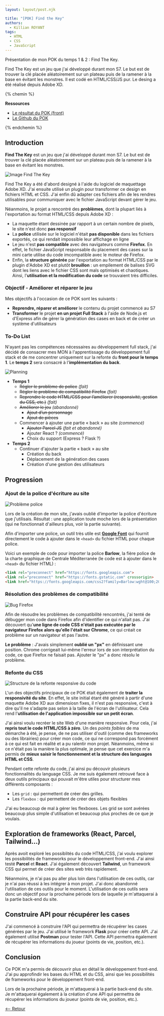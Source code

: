 ```yaml
---
layout: layout/post.njk

title: "[POK] Find the Key"
authors:
  - Killian ROYANT
tags:
  - HTML
  - CSS
  - JavaScript
---
```


<!-- début résumé -->

Présentation de mon POK du temps 1 & 2 : Find The Key.

Find The Key est un jeu que j'ai développé durant mon S7. Le but est de trouver la clé placée aléatoirement sur un plateau puis de la ramener à la base en évitant les monstres. Il est codé en HTML/CSS/JS pur. Le desing a été réalisé depuis Adobe XD.

<!-- fin résumé -->

{% chemin %}

**Ressources**

- [Le résultat du POK (front)](https://royantk.github.io/FindTheKey/)
- [Le Github du POK](https://github.com/royantk/FindTheKey)

{% endchemin %}

## Introduction

**Find The Key** est un jeu que j'ai développé durant mon S7. Le but est de trouver la clé placée aléatoirement sur un plateau puis de la ramener à la base en évitant les monstres.

![Image Find The Key](FindTheKey.png)

Find The Key a été d'abord designé à l'aide du logiciel de maquettage Adobe XD. J'ai ensuite utilisé un plugin pour transformer ce design en fichiers HTML et CSS. J'ai enfin dû adapter ces fichiers afin de les rendres utilisables pour communiquer avec le fichier JavaScript devant gérer le jeu.

Néanmoins, le projet a rencontré des **problèmes**, dont la plupart liés à l'exportation au format HTML/CSS depuis Adobe XD :

- La maquette étant dessinée par rapport à un certain nombre de pixels, le site n'est donc **pas responsif**
- La **police** utilisée sur le logiciel n'était **pas disponible** dans les fichiers exportés, ce qui rendait impossible leur affichage en ligne
- Le jeu n'est **pas compatible** avec des navigateurs comme **Firefox**. En effet, le fichier JavaScript responsable du placement des cases sur la mini carte utilise du code imcompatible avec le moteur de Firefox.
- Enfin, la **structure générée** par l'exportation au format HTML/CSS par le plugin d'Adobe XD est plutôt **brouillon** : un empilement de balises SVG dont les liens avec le fichier CSS sont mals optimisés et chaotiques. Ainsi, l'**utilisation et la modification du code** se trouvaient très difficiles.

### Objectif - Améliorer et réparer le jeu

Mes objectifs à l'occasion de ce POK sont les suivants :

- **Reprendre, réparer et améliorer** le contenu du projet commencé au S7
- **Transformer** le projet **en un projet Full Stack** à l'aide de Node.js et d'Express afin de gérer la génération des cases en back et de créer un système d'utilisateurs

### To-Do List

N'ayant pas les compétences nécessaires au développement full stack, j'ai décidé de consacrer mes MON à l'apprentissage du développement full stack et de me concentrer uniquement sur la refonte du **front pour le temps 1**. Le **temps 2** sera consacré à l'**implémentation du back**.

![Planning](planning.png)

- **Temps 1**
  - ~~Régler le problème de police~~ *(fait)*
  - ~~Régler le problème de compatibilité Firefox~~ *(fait)*
  - ~~Reprendre le code HTML/CSS pour l’améliorer (responsivité, gestion du CSS, etc.)~~ *(fait)*
  - ~~Améliorer le jeu~~ *(abandonné)*
    - ~~Ajout d’un personnage~~
    - ~~Ajout de pièces~~
  - Commencer à ajouter une partie « back » au site *(commencé)*
    - ~~Ajouter Parcel JS~~ *(fait et abandonné)*
    - Ajouter React ? *(commencé)*
    - Choix du support (Express ? Flask ?)
- **Temps 2**
  - Continuer d'ajouter la partie « back » au site
    - Création du back
    - Déplacement de la génération des cases
    - Création d'une gestion des utilisateurs

## Progression

### Ajout de la police d'écriture au site

![Problème police](police.png)

Lors de la création de mon site, j'avais oublié d'importer la police d'écriture que j'utilisais. Résultat : une application toute moche lors de la présentation (qui ne fonctionnait d'ailleurs plus, voir la partie suivante).

Afin d'importer une police, un outil très utile est [**Google Font**](https://fonts.google.com/specimen/Barlow) qui fournit directement le code à ajouter dans le `<head>` du fichier HTML pour chaque police.

Voici un exemple de code pour importer la police **Barlow**, la fière police de la charte graphique de Centrale Méditerranée (le code est à ajouter dans le `<head>` du fichier HTML) :

```html
<link rel="preconnect" href="https://fonts.googleapis.com">
<link rel="preconnect" href="https://fonts.gstatic.com" crossorigin>
<link href="https://fonts.googleapis.com/css2?family=Barlow:wght@100;200;300;400;500;600;700;800;900&display=swap" rel="stylesheet">
```

### Résolution des problèmes de compatibilité

![Bug Firefox](firefox.png)

Afin de résoudre les problèmes de compatibilité rencontrés, j'ai tenté de débugger mon code dans Firefox afin d'identifier ce qui n'allait pas. J'ai découvert qu'**une ligne de code CSS n'était pas exécutée par le navigateur Firefox alors qu'elle l'était sur Chrome**, ce qui créait ce problème sur un navigateur et pas l'autre.

**Le problème** : J'avais simplement **oublié un "px"** en définissant une position. Chrome corrigeait lui-même l'erreur lors de son interprétation du code, ce que Firefox ne faisait pas. Ajouter le "px" a donc résolu le problème.

### Refonte du CSS

![Structure de la refonte responsive du code](css.png)

L'un des objectifs principaux de ce POK était également de **traiter la responsivité du site**. En effet, le site initial étant été généré à partir d'une maquette Adobe XD aux dimensiosn fixes, il n'est pas responsive, c'est à dire qu'il ne s'adapte pas selon à la taille de l'écran de l'utilisateur. Cela rend l'**utilisation de l'application impossible sur un petit écran**.

J'ai ainsi voulu recréer le site Web d'une manière responsive. Pour cela, j'ai **repris tout le code HTML/CSS à zéro**. Un des *points faibles* de ma démarche à été, je pense, de ne pas utiliser d'outil (comme des frameworks ou des librairies) pour créer mon code, ce qui ne correspond pas forcément à ce qui est fait en réalité et a pu ralentir mon projet. Néanmoins, même si ce n'était pas la manière la plus optimale, je pense que cet exercice m'a permis de **mieux saisir le fonctionnement et la structure des languages HTML et CSS**.

Pendant cette refonte du code, j'ai ainsi pu découvir plusieurs fonctionnalités du language CSS. Je me suis également retrouvé face à deux outils principaux qui pouvait m'être utiles pour structurer mes différents composants :

- Les `grid` : qui permettent de créer des grilles.
- Les `flexbox` : qui permettent de créer des objets flexibles

J'ai eu beaucoup de mal à gérer les flexboxes. Les grid se sont avérées beaucoup plus simple d'utilisation et beaucoup plus proches de ce que je voulais.

## Exploration de frameworks (React, Parcel, Tailwind...)

Après avoit exploré les possiblités du code HTML/CSS, j'ai voulu explorer les possibilités de frameworks pour le développement front-end. J'ai ainsi testé **Parcel** et **React**. J'ai également découvert **Tailwind**, un framework CSS qui permet de créer des sites web très rapidement.

Néanmoins, je n'ai pas pu aller plus loin dans l'utilisation de ces outils, car je n'ai pas réussi à les intégrer à mon projet. J'ai donc abandonné l'utilisation de ces outils pour le moment. L'utilisation de ces outils sera donc un objectif pour la prochaine période lors de laquelle je m'attaquerai à la partie back-end du site.

## Construire API pour récupérer les cases

J'ai commencé à construire l'API qui permettra de récupérer les cases générées par le jeu. J'ai utilisé le framework **Flask** pour créer cette API. J'ai également utilisé **Postman** pour tester l'API. Cette API permettra également de récupérer les informations du joueur (points de vie, position, etc.).

## Conclusion

Ce POK m'a permis de découvrir plus en détail le développement front-end. J'ai pu approfindir les bases du HTML et du CSS, ainsi que les possibilités de frameworks pour le développement front-end.

Lors de la prochaine période, je m'attaquerai à la partie back-end du site. Je m'attaquerai également à la création d'une API qui permettra de récupérer les informations du joueur (points de vie, position, etc.).

[<-- Retour](../)
